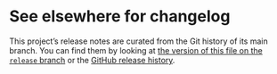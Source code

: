 # See elsewhere for changelog

This project’s release notes are curated from the Git history of its main
branch. You can find them by looking at [the version of this file on the
`release` branch][branch] or the [GitHub release history][gh-releases].

[branch]: https://github.com/tectonic-typesetting/tectonic/blob/release/crates/geturl/CHANGELOG.md
[gh-releases]: https://github.com/tectonic-typesetting/tectonic/releases
